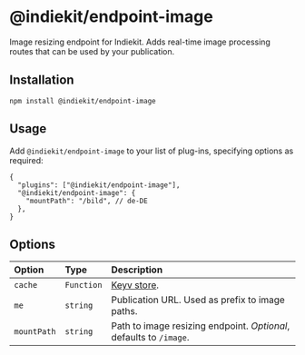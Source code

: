 # @indiekit/endpoint-image

Image resizing endpoint for Indiekit. Adds real-time image processing routes that can be used by your publication.

## Installation

`npm install @indiekit/endpoint-image`

## Usage

Add `@indiekit/endpoint-image` to your list of plug-ins, specifying options as required:

```jsonc
{
  "plugins": ["@indiekit/endpoint-image"],
  "@indiekit/endpoint-image": {
    "mountPath": "/bild", // de-DE
  },
}
```

## Options

| Option      | Type       | Description                                                        |
| :---------- | :--------- | :----------------------------------------------------------------- |
| `cache`     | `Function` | [Keyv store](https://github.com/lukechilds/keyv).                  |
| `me`        | `string`   | Publication URL. Used as prefix to image paths.                    |
| `mountPath` | `string`   | Path to image resizing endpoint. _Optional_, defaults to `/image`. |
